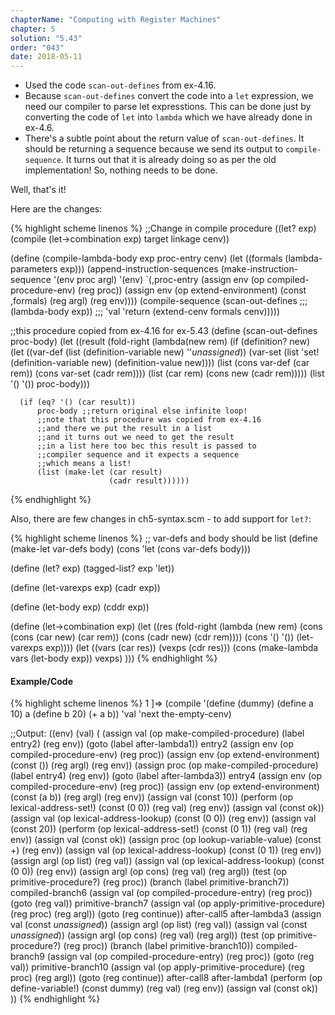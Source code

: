 ```yaml
---
chapterName: "Computing with Register Machines"
chapter: 5
solution: "5.43"
order: "043"
date: 2018-05-11 
---
```


- Used the code `scan-out-defines` from ex-4.16.
- Because `scan-out-defines` convert the code into a `let` expression, we need our compiler to parse let expresstions. This can be done just by converting the code of `let` into `lambda` which we have already done in ex-4.6.
- There's a subtle point about the return value of `scan-out-defines`. It should be returning a sequence because we send its output to `compile-sequence`. It turns out that it is already doing so as per the old implementation! So, nothing needs to be done.

Well, that's it!


Here are the changes:

{% highlight scheme linenos %}
;;Change in compile procedure
((let? exp) (compile (let->combination exp) target linkage cenv))

(define (compile-lambda-body exp proc-entry cenv)
  (let ((formals (lambda-parameters exp)))
    (append-instruction-sequences
     (make-instruction-sequence '(env proc argl) '(env)
      `(,proc-entry
        (assign env (op compiled-procedure-env) (reg proc))
        (assign env
                (op extend-environment)
                (const ,formals)
                (reg argl)
                (reg env))))
     (compile-sequence (scan-out-defines         ;;;
						(lambda-body exp))       ;;;
					   'val
					   'return
					   (extend-cenv formals cenv)))))

;;this procedure copied from ex-4.16 for ex-5.43
(define (scan-out-defines proc-body)
  (let ((result
		 (fold-right
		  (lambda(new rem)
			(if (definition? new)
				(let ((var-def (list (definition-variable new) ''*unassigned*))
					  (var-set (list 'set! (definition-variable new) (definition-value new))))
					(list (cons var-def (car rem))
						  (cons var-set (cadr rem))))
				(list (car rem)
					  (cons new (cadr rem)))))
		  (list '() '())
		  proc-body)))
	
	  (if (eq? '() (car result))
		  proc-body ;;return original else infinite loop!
		  ;;note that this procedure was copied from ex-4.16
		  ;;and there we put the result in a list
		  ;;and it turns out we need to get the result
		  ;;in a list here too bec this result is passed to
		  ;;compiler sequence and it expects a sequence
		  ;;which means a list!
		  (list (make-let (car result)
						  (cadr result))))))
{% endhighlight %}

Also, there are few changes in ch5-syntax.scm - to add support for `let?`:

{% highlight scheme linenos %}
;; var-defs and body should be list
(define (make-let var-defs body)
  (cons 'let (cons var-defs body)))

(define (let? exp) (tagged-list? exp 'let))

(define (let-varexps exp) (cadr exp))

(define (let-body exp) (cddr exp))

(define (let->combination exp)
  (let ((res (fold-right
			  (lambda (new rem)
				(cons (cons (car new) (car rem))
					  (cons (cadr new) (cdr rem))))
			  (cons '() '())
			  (let-varexps exp))))
	(let ((vars (car res))
		  (vexps (cdr res)))
	  (cons (make-lambda vars (let-body exp)) vexps)
	  )))
{% endhighlight %}

#### Example/Code

{% highlight scheme linenos %}
1 ]=> 
(compile '(define (dummy) (define a 10) a (define b 20) (+ a b)) 'val 'next the-empty-cenv)

;;Output:
((env)
 (val)
 (
  (assign val (op make-compiled-procedure) (label entry2) (reg env))
  (goto (label after-lambda1))
  entry2
  (assign env (op compiled-procedure-env) (reg proc))
  (assign env (op extend-environment) (const ()) (reg argl) (reg env))
  (assign proc (op make-compiled-procedure) (label entry4) (reg env))
  (goto (label after-lambda3))
  entry4
  (assign env (op compiled-procedure-env) (reg proc))
  (assign env (op extend-environment) (const (a b)) (reg argl) (reg env))
  (assign val (const 10))
  (perform (op lexical-address-set!) (const (0 0)) (reg val) (reg env))
  (assign val (const ok))
  (assign val (op lexical-address-lookup) (const (0 0)) (reg env))
  (assign val (const 20))
  (perform (op lexical-address-set!) (const (0 1)) (reg val) (reg env))
  (assign val (const ok))
  (assign proc (op lookup-variable-value) (const +) (reg env))
  (assign val (op lexical-address-lookup) (const (0 1)) (reg env))
  (assign argl (op list) (reg val))
  (assign val (op lexical-address-lookup) (const (0 0)) (reg env))
  (assign argl (op cons) (reg val) (reg argl))
  (test (op primitive-procedure?) (reg proc))
  (branch (label primitive-branch7))
  compiled-branch6
  (assign val (op compiled-procedure-entry) (reg proc))
  (goto (reg val))
  primitive-branch7
  (assign val (op apply-primitive-procedure) (reg proc) (reg argl))
  (goto (reg continue))
  after-call5
  after-lambda3
  (assign val (const *unassigned*))
  (assign argl (op list) (reg val))
  (assign val (const *unassigned*))
  (assign argl (op cons) (reg val) (reg argl))
  (test (op primitive-procedure?) (reg proc))
  (branch (label primitive-branch10))
  compiled-branch9
  (assign val (op compiled-procedure-entry) (reg proc))
  (goto (reg val))
  primitive-branch10
  (assign val (op apply-primitive-procedure) (reg proc) (reg argl))
  (goto (reg continue))
  after-call8
  after-lambda1
  (perform (op define-variable!) (const dummy) (reg val) (reg env))
  (assign val (const ok))
  ))
{% endhighlight %}
